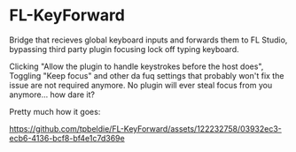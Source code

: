# FL-KeyForward
Bridge that recieves global keyboard inputs and forwards them to FL Studio, bypassing third party plugin focusing lock off typing keyboard.

Clicking "Allow the plugin to handle keystrokes before the host does", Toggling "Keep focus" and other da fuq settings that probably won't fix the issue are not required anymore. No plugin will ever steal focus from you anymore... how dare it?

Pretty much how it goes:

https://github.com/tpbeldie/FL-KeyForward/assets/122232758/03932ec3-ecb6-4136-bcf8-bf4e1c7d369e

